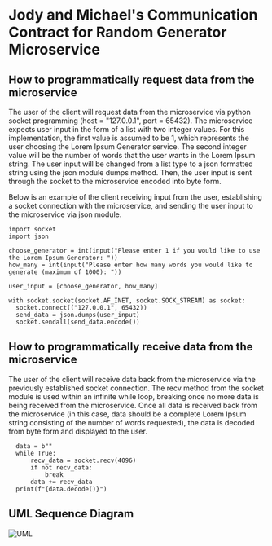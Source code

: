 # Jody and Michael's Communication Contract for Random Generator Microservice
## How to programmatically request data from the microservice
The user of the client will request data from the microservice via python socket programming (host = "127.0.0.1", port = 65432). The microservice expects user input in the form of a list with two integer values.
For this implementation, the first value is assumed to be 1, which represents the user choosing the Lorem Ipsum Generator service. The second integer value will be the number of words that the user wants in the Lorem Ipsum string.
The user input will be changed from a list type to a json formatted string using the json module dumps method. Then, the user input is sent through the socket to the microservice encoded into byte form. 

Below is an example of the client receiving input from the user, establishing a socket connection with the microservice, and sending the user input to the microservice via json module.

  ```
  import socket
  import json

  choose_generator = int(input("Please enter 1 if you would like to use the Lorem Ipsum Generator: "))
  how_many = int(input("Please enter how many words you would like to generate (maximum of 1000): "))

  user_input = [choose_generator, how_many]

  with socket.socket(socket.AF_INET, socket.SOCK_STREAM) as socket:
    socket.connect(("127.0.0.1", 65432))
    send_data = json.dumps(user_input)
    socket.sendall(send_data.encode())
  ```

## How to programmatically receive data from the microservice
The user of the client will receive data back from the microservice via the previously established socket connection. The recv method from the socket module is used within an infinite while loop, breaking once no more data is being received from the microservice.
Once all data is received back from the microservice (in this case, data should be a complete Lorem Ipsum string consisting of the number of words requested), the data is decoded from byte form and displayed to the user.

  ```
    data = b""
    while True:
        recv_data = socket.recv(4096)
        if not recv_data:
            break
        data += recv_data
    print(f"{data.decode()}")
  ```


## UML Sequence Diagram
![UML](https://github.com/JodyAHunter/assignment_9_microservice_implementation/assets/114111842/cb551200-67ea-4ce2-9e79-b0aa42fb8015)

